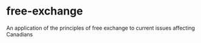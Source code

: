 # free-exchange
An application of the principles of free exchange to current issues affecting Canadians
